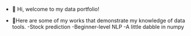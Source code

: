 - 👋 Hi, welcome to my data portfolio!


- 👋Here are some of my works that demonstrate my knowledge of data tools.
-Stock prediction
-Beginner-level NLP
-A little dabble in numpy

